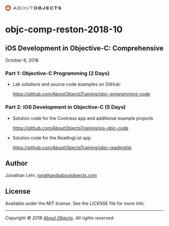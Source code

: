 <div>
<a href="https://www.aboutobjects.com"><img src="ao-logo.png" height=18 style="height: 18px;"/></a>
</div>

# objc-comp-reston-2018-10

## iOS Development in Objective-C: Comprehensive

October 6, 2018


### Part 1: Objective-C Programming (2 Days)

* Lab solutions and source code examples on GitHub: 
  
  https://github.com/AboutObjectsTraining/objc-programming-code

### Part 2: iOS Development in Objective-C (5 Days)

* Solution code for the Coolness app and additional example projects
  
  https://github.com/AboutObjectsTraining/ios-objc-code

* Solution code for the ReadingList app
  
  https://github.com/AboutObjectsTraining/objc-readinglist

## Author

Jonathan Lehr, jonathan@aboutobjects.com

## License

Available under the MIT license. See the LICENSE file for more info.

___

_Copyright &copy; 2018 [About Objects](https://www.aboutobjects.com). All rights reserved._

